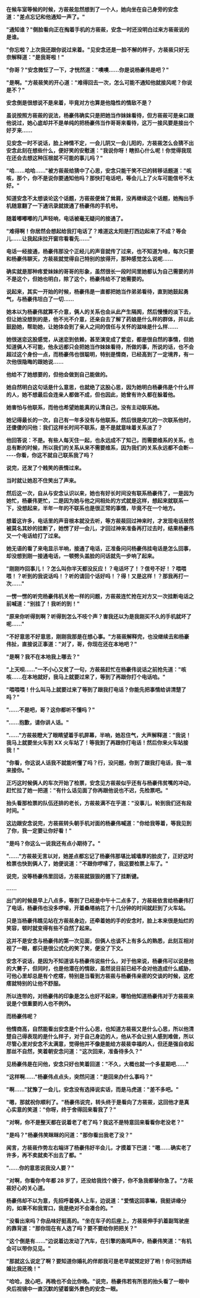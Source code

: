 <link rel="stylesheet" href="../../styles/text.css" />

**在候车室等候的时候，方莜莜忽然想到了一个人，她向坐在自己身旁的安念道："差点忘记和他通知一声了。"**

**"通知谁？"侧脸看向正在掏着手机的方莜莜，安念一时还没明白过来方莜莜说的是谁。**

**"你忘啦？上次我还跟你说过来着。"见安念还是一脸不解的样子，方莜莜只好无奈解释道："是我哥啦！"**

**"你哥？"安念微怔了一下，才恍然道："噢噢......你是说杨豪伟是吧？"**

**"是啊。"方莜莜笑的开心道："难得回去一次，怎么可能不通知他就接风呢？你说是不？"**

**安念倒是很想说不是来着，毕竟对方也算是他隐性的情敌不是？**

**虽说按照方莜莜的说法，杨豪伟确实只是把她当作妹妹看待，但方莜莜可是亲口跟他说过，她心底却并不是单纯的把杨豪伟当作哥哥来看待，这万一接风要是接出个好歹来......**

**见安念一时不说话，脸上神情不定，一会儿阴又一会儿阳的，方莜莜怎么会猜不出安念此刻在想些什么，便好笑的安慰道："我说你呀！瞎担心什么呢！你觉得我现在还会去想这种压根就不可能的事儿吗？"**

**"哈......哈哈......"被方莜莜给猜中了心思，安念只能干笑不已的转移话题道："咳咳，那个，你不是说你要通知他吗？那快打电话吧，等会儿上了火车可能信号不太好。"**

**知道安念不太想谈论这个话题，方莜莜便耸了耸肩，没再继续这个话题，她掏出手机随意翻了一下通讯录就拨通了杨豪伟的手机号。**

**随着嘟嘟嘟的几声轻响，电话被毫无疑问的接通了。**

**"难得啊！你居然会想起给我打电话了？难道这太阳是打西边起来了不成？等会儿......让我起床拉开窗帘看看先......"**

**电话一经接通，杨豪伟那没个正经儿的声音就传了过来，也不知道为啥，每次只要和杨豪伟聊天，方莜莜就觉得自己特别的放得开，那种感觉怎么说呢......**

**确实就是那种疼爱妹妹的哥哥的形象，虽然很长一段时间里她都认为自己需要的并不是这个，但她也明白，除了这个，杨豪伟给不了她需要的。**

**说起来，其实一开始的时候，杨豪伟是一直都把她当作弟弟看待，直到她鼓起勇气，与杨豪伟坦白了一切......**

**她本以为杨豪伟就算不介意，俩人的关系也会从此产生隔阂，然后慢慢的淡下去，但让她没想到的是，他不光不介意，还亲自去了解了药娘是什么样的群体，并以此鼓励她，帮助她，让她体会到了亲人之间的信任与关怀的滋味是什么样......**

**她很迷恋这股感觉，从迷恋到依赖，甚至演变成了爱恋，都是很自然的事情，但她知道俩人不可能，他永远都只会把她当作妹妹看待，所做的事，所说的话，也不会超过这个身份一点，而杨豪伟也很聪明，特别是情商，已经高到了一定境界，有一次他很隐晦的跟她说......**

**他给不了她想要的，但他会做到自己能做的。**

**她自然明白这句话是什么意思，也就绝了这股心思，因为她明白杨豪伟是个什么样的人，她不想最后会连亲人都做不成，但也因此，她曾有许久都在躲着他。**

**她害怕与他联系，而他也希望她能真的认清自己，没有主动联系她。**

**她记得最长的一次，自己有一年多没有与他联系，然后很是突兀的一次联系他时，还傻傻的问他：我们这样长时间不联系，是不是就意味着关系淡了？**

**他回答说：不是。有些人每天住一起，也永远成不了知己，而需要维系的关系，也总有断的时候，所以我们的关系从来不需要维系，因为我们的关系永远都不会断------你看，你这不就自己联系我了吗？**

**说完，还发了个贱笑的表情过来。**

**当时就让她忍不住笑出了声来。**

**然后这一次，自从与安念认识以来，她也有好长时间没有联系杨豪伟了，一是因为她忙，杨豪伟更忙，二是因为她与他之间相处的方式就是这样，想起来就联系一下，没想起来，半年一年的不联系也是很正常的事情，毕竟不在一个地方。**

**想着这许多，电话里的声音根本就没去听，等方莜莜回过神来时，才发现电话居然被莫名其妙的挂断了，她愣了好一会儿，才回过神来准备再打过去时，结果杨豪伟又一个电话给打了过来。**

**她无语的看了来电显示半响，接通了电话，正准备问问杨豪伟挂电话是怎么回事，却没想到刚一接通电话，一顿劈头盖脸的问话就先一步响了起来。**

**"刚刚咋回事儿！？怎么叫你半天都没反应！？电话坏了！？信号不好！？喂喂喂！？听到的我说话吗！？听的请回个话好吗！？得！又是这样！？那我再打一次......"**

**一愣一愣的听完杨豪伟机关枪一样的问题，方莜莜连忙抢在对方又一次挂断电话之前喊道："别挂了！我听的到！"**

**"原来你听得到啊？听得到怎么不吱个声？害我还以为是我刚买不久的手机就坏了呢......"**

**"不好意思不好意思，刚刚我那是在想心事。"方莜莜解释完，也没继续去和杨豪伟扯，直接说正事道："对了，哥，你现在还在本地吧？"**

**"是啊？我不在本地我上哪去？"**

**"上天呗......"一不小心又贫了一句，方莜莜赶忙在杨豪伟说话之前抢先道："咳咳......在本地就好，我马上就要过来了，等到了再跟你打个电话哈。"**

**"喂喂喂！什么叫马上就要过来了等到了跟我打电话？你能先把事情给讲清楚了吗？"**

**"......不是吧，哥？这你都听不懂吗？"**

**"......抱歉，请你讲人话。"**

**"......"方莜莜瞪大了眼睛望着手机屏幕，半响，她忍住气，大声解释道："我说！我马上就要坐火车到 XX 火车站了！等我到了再跟你打电话！然后你来火车站接我！"**

**"你看，你这说人话我不就能听懂了吗？行，没问题，你到了跟我打电话，我一准来接你。"**

**正巧这时候俩人的车次开始了检票，安念见方莜莜似乎还有与杨豪伟贫嘴的冲动，赶忙拉了她一把道："有什么话见面了你再跟他说也不迟，先检票吧。"**

**抬头看那检票的队伍还排的老长，方莜莜满不在乎道："没事儿，轮到我们还有段时间。"**

**这边跟安念说完，方莜莜转头朝手机对面的杨豪伟喊道："你给我等着，等我见到了你，我一定要让你好看！"**

**"是吗？你这么一说我还有点小期待了。"**

**"......"方莜莜无言以对，她差点都忘记了杨豪伟那堪比城墙厚的脸皮了，正好这时检票也快到俩人了，她便说道："不跟你啰嗦了，我这要检票上车了。"**

**说完，没等杨豪伟里回话，方莜莜就狠狠的摁下了挂断键。**

**......**

**出门的时候是早上八点多，等到了已经是中午十二点多了，方莜莜依言给杨豪伟打了电话，杨豪伟也没多啰嗦，开着桑塔纳花了十几分钟的时间就赶到了火车站。**

**只是当杨豪伟瞧见站在方莜莜身边，还牵着她的手的安念时，脸上本来很是灿烂的笑容，顿时就变得有些不自然了起来。**

**这并不是安念与杨豪伟的第一次见面，但俩人也谈不上有多么的熟悉，此刻互相对视了一眼，都只是很公式化的笑了笑，便没了下文。**

**安念不说话，是因为不知道该与杨豪伟说些什么，对于他来说，杨豪伟可以说是他的大舅子，但同时，也是他潜在的情敌，虽然说目前已经不会对他造成什么威胁，可他心里却总是有个疙瘩，特别是当看到方莜莜与杨豪伟亲密的交谈的时候，这疙瘩就特别的让他不舒服。**

**所以连带的，对杨豪伟的印象是怎么也好不起来，哪怕他知道杨豪伟对于方莜莜来说是个很重要的人也不例外。**

**而杨豪伟呢？**

**他情商高，自然能看出安念是个什么心思，也知道方莜莜又是什么心思，所以他清楚自己得表现的是什么样子，对于自己身边的人，他从不会让别人感到难做，所以尽管心里对安念不太满意，觉得他并不像是能给方莜莜幸福的人，但还是强自收起那丝不自然，笑着朝安念问道："这次回来，准备待多久？"**

**见杨豪伟是在问他，安念只好也笑着回道："不久，大概也就一个多星期吧......"**

**"这样啊......"杨豪伟点点头，突然问道："是回来办什么事吗？"**

**"啊......"犹豫了一会儿，安念没有选择说实话，而是马虎道："差不多吧。"**

**"嗯，那就祝你顺利了。"杨豪伟说完，转头终于是看向了方莜莜，这回他才是真心实意的笑道："你呀，终于舍得回来看我了？"**

**"对啊，你不是整天都在说着老了老了吗？我这不是特意回来看看你老没老？"**

**"是吗？"杨豪伟笑眯眯的问道："那你看出我老了没？"**

**闻言，方莜莜作势左右端详了杨豪伟好半会儿，才摸着下巴道："嗯......确实老了许多，再不卖就卖不出去了都。"**

**"......你的意思说我没人要？"**

**"对啊，你看你今年都 28 岁了，还没给我找个嫂子，你不急我都替你急了。"方莜莜好心的关心道。**

**杨豪伟却不以为意，先招呼着俩人上车，边说道："爱情这回事嘛，我挺讲缘分的，如果不和我胃口，我是绝对不会凑合的。"**

**"没看出来吗？你品味好挺高的。"坐在车子的后座上，方莜莜伸手扒着副驾驶座的靠背道："那你现在有人选了吗？要不要给你把把关？"**

**"这个倒是有......"边说着边发动了汽车，在引擎的轰鸣声中，杨豪伟笑道："有机会可以带你见见。"**

**"那就这么说定了啊？要知道你婚礼的伴郎我可是老早就预定好了哟！你可别弄结婚比我还晚！"**

**"哈哈，放心吧，再晚也不会比你晚。"说完，杨豪伟若有所思的抬头看了一眼中央后视镜中一直沉默的望着窗外景色的安念一眼。**
